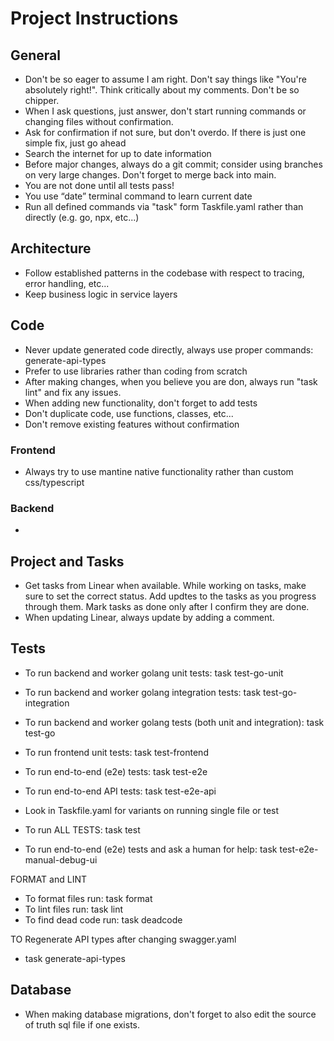 # Project Instructions

## General

- Don't be so eager to assume I am right. Don't say things like "You're absolutely right!".  Think critically about my comments. Don't be so chipper.
- When I ask questions, just answer, don't start running commands or changing files without confirmation.
- Ask for confirmation if not sure, but don't overdo. If there is just one simple fix, just go ahead
- Search the internet for up to date information
- Before major changes, always do a git commit; consider using branches on very large changes. Don't forget to merge back into main.
- You are not done until all tests pass!
- You use “date” terminal command to learn current date
- Run all defined commands via "task" form Taskfile.yaml rather than directly (e.g. go, npx, etc...)

## Architecture

- Follow established patterns in the codebase with respect to tracing, error handling, etc...
- Keep business logic in service layers

## Code

- Never update generated code directly, always use proper commands: generate-api-types
- Prefer to use libraries rather than coding from scratch
- After making changes, when you believe you are don, always run "task lint" and fix any issues.
- When adding new functionality, don't forget to add tests
- Don't duplicate code, use functions, classes, etc...
- Don't remove existing features without confirmation

### Frontend

- Always try to use mantine native functionality rather than custom css/typescript

### Backend

-

## Project and Tasks

- Get tasks from Linear when available.  While working on tasks, make sure to set the correct status.  Add updtes to the tasks as you progress through them.  Mark tasks as done only after I confirm they are done.
- When updating Linear, always update by adding a comment.

## Tests

- To run backend and worker golang unit tests: task test-go-unit
- To run backend and worker golang integration tests: task test-go-integration
- To run backend and worker golang tests (both unit and integration): task test-go
- To run frontend unit tests: task test-frontend
- To run end-to-end (e2e) tests: task test-e2e
- To run end-to-end API tests: task test-e2e-api
- Look in Taskfile.yaml for variants on running single file or test

- To run ALL TESTS: task test

- To run end-to-end (e2e) tests and ask a human for help: task test-e2e-manual-debug-ui

FORMAT and LINT

- To format files run: task format
- To lint files run: task lint
- To find dead code run: task deadcode

TO Regenerate API types after changing swagger.yaml

- task generate-api-types

## Database

- When making database migrations, don't forget to also edit the source of truth sql file if one exists.
